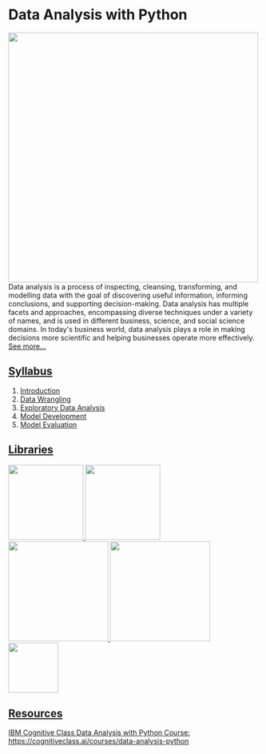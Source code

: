 # Data Analysis with Python

<img src="https://user-images.githubusercontent.com/85934122/153773992-f7416003-721b-4bc1-b857-5eb596b2daa5.png" width="500">
Data analysis is a process of inspecting, cleansing, transforming, and modelling data with the goal of discovering useful information, informing conclusions, and supporting decision-making. Data analysis has multiple facets and approaches, encompassing diverse techniques under a variety of names, and is used in different business, science, and social science domains. In today's business world, data analysis plays a role in making decisions more scientific and helping businesses operate more effectively.
<a href="https://en.wikipedia.org/wiki/Data_analysis" target="_blank">See more...<br>


## Syllabus

1) Introduction
2) Data Wrangling
3) Exploratory Data Analysis
4) Model Development
5) Model Evaluation


## Libraries
<img src="https://user-images.githubusercontent.com/85934122/153268295-0105f8a4-7491-437e-b566-3f4ecbd113c8.png" width="150">     <img src="https://user-images.githubusercontent.com/85934122/153270262-1b5beb83-3cba-4008-92b1-dac9ed972017.png"  width="150"> <img src="https://user-images.githubusercontent.com/85934122/153312799-4e364e21-f293-44d5-ae28-e3bba69f9042.png" width="200"> <img src="https://user-images.githubusercontent.com/85934122/153312984-20169f9d-9cd5-4511-ba4a-5968ce522af8.png" width="200">  <img src="https://user-images.githubusercontent.com/85934122/153314028-15b7229a-3f6f-404d-809c-eb98ed325d74.png" width="100">


## Resources

IBM Cognitive Class Data Analysis with Python Course: https://cognitiveclass.ai/courses/data-analysis-python
